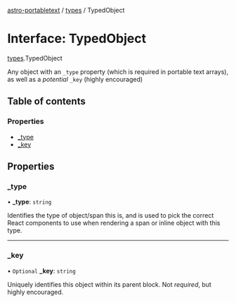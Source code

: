 [astro-portabletext](../README.md) / [types](../modules/types.md) / TypedObject

# Interface: TypedObject

[types](../modules/types.md).TypedObject

Any object with an `_type` property (which is required in portable text arrays),
as well as a _potential_ `_key` (highly encouraged)

## Table of contents

### Properties

- [\_type](types.TypedObject.md#_type)
- [\_key](types.TypedObject.md#_key)

## Properties

### <a id="_type" name="_type"></a> \_type

• **\_type**: `string`

Identifies the type of object/span this is, and is used to pick the correct React components
to use when rendering a span or inline object with this type.

___

### <a id="_key" name="_key"></a> \_key

• `Optional` **\_key**: `string`

Uniquely identifies this object within its parent block.
Not _required_, but highly encouraged.
